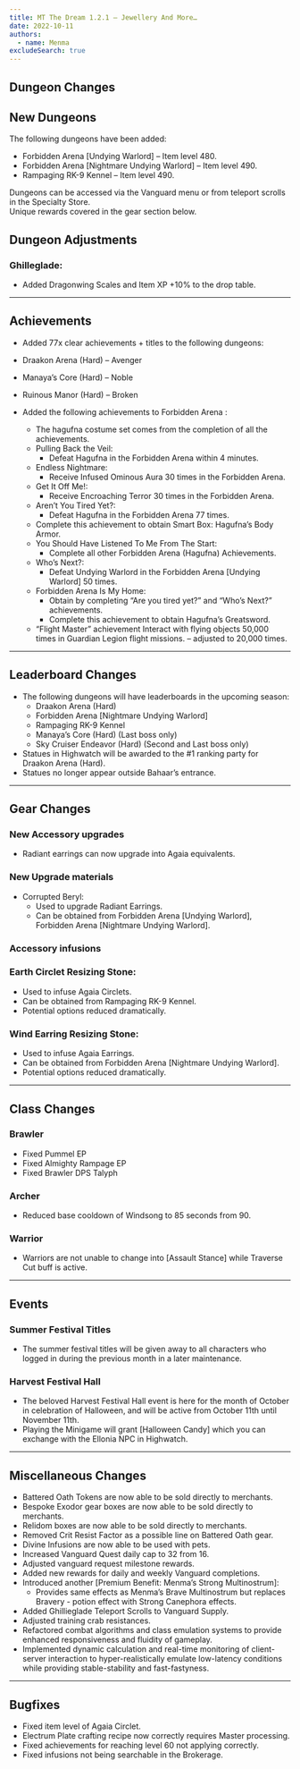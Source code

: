 ```yaml
---
title: MT The Dream 1.2.1 – Jewellery And More…
date: 2022-10-11
authors:
  - name: Menma
excludeSearch: true
---
```


## Dungeon Changes

## New Dungeons

The following dungeons have been added:

- Forbidden Arena [Undying Warlord] – Item level 480.
- Forbidden Arena [Nightmare Undying Warlord] – Item level 490.
- Rampaging RK-9 Kennel – Item level 490.

Dungeons can be accessed via the Vanguard menu or from teleport scrolls in the Specialty Store.<br>
Unique rewards covered in the gear section below.

## Dungeon Adjustments

### Ghilleglade:
  - Added Dragonwing Scales and Item XP +10% to the drop table.

<hr/>

## Achievements

- Added 77x clear achievements + titles to the following dungeons:
- Draakon Arena (Hard) – Avenger
- Manaya’s Core (Hard) – Noble
- Ruinous Manor (Hard) – Broken

- Added the following achievements to Forbidden Arena :
  - The hagufna costume set comes from the completion of all the achievements.
   - Pulling Back the Veil:
     - Defeat Hagufna in the Forbidden Arena within 4 minutes.
   - Endless Nightmare:
     - Receive Infused Ominous Aura 30 times in the Forbidden Arena.
   - Get It Off Me!:
     - Receive Encroaching Terror 30 times in the Forbidden Arena.
   - Aren’t You Tired Yet?:
     - Defeat Hagufna in the Forbidden Arena 77 times.
   - Complete this achievement to obtain Smart Box: Hagufna’s Body Armor.
   - You Should Have Listened To Me From The Start:
     - Complete all other Forbidden Arena (Hagufna) Achievements.
   - Who’s Next?:
     - Defeat Undying Warlord in the Forbidden Arena [Undying Warlord] 50 times.
   - Forbidden Arena Is My Home:
     - Obtain by completing “Are you tired yet?” and “Who’s Next?” achievements.
     - Complete this achievement to obtain Hagufna’s Greatsword.
   - “Flight Master” achievement Interact with flying objects 50,000 times in Guardian Legion flight missions. – adjusted to 20,000 times.

<hr/>

## Leaderboard Changes

- The following dungeons will have leaderboards in the upcoming season:
  - Draakon Arena (Hard)
  - Forbidden Arena [Nightmare Undying Warlord]
  - Rampaging RK-9 Kennel
  - Manaya’s Core (Hard) (Last boss only)
  - Sky Cruiser Endeavor (Hard) (Second and Last boss only)
- Statues in Highwatch will be awarded to the #1 ranking party for Draakon Arena (Hard). 
- Statues no longer appear outside Bahaar’s entrance.

<hr/>

## Gear Changes

### New Accessory upgrades

- Radiant earrings can now upgrade into Agaia equivalents.

### New Upgrade materials

- Corrupted Beryl:
  - Used to upgrade Radiant Earrings.
  - Can be obtained from Forbidden Arena [Undying Warlord], Forbidden Arena [Nightmare Undying Warlord].

### Accessory infusions

### Earth Circlet Resizing Stone:
  - Used to infuse Agaia Circlets.
  - Can be obtained from Rampaging RK-9 Kennel.
  - Potential options reduced dramatically.
### Wind Earring Resizing Stone:
  - Used to infuse Agaia Earrings.
  - Can be obtained from Forbidden Arena [Nightmare Undying Warlord].
  - Potential options reduced dramatically.

<hr/>

## Class Changes
### Brawler
   - Fixed Pummel EP
   - Fixed Almighty Rampage EP
   - Fixed Brawler DPS Talyph
### Archer
   - Reduced base cooldown of Windsong to 85 seconds from 90.
### Warrior
   - Warriors are not unable to change into [Assault Stance] while Traverse Cut buff is active.

<hr/>

## Events
### Summer Festival Titles
  - The summer festival titles will be given away to all characters who logged in during the previous month in a later maintenance.

### Harvest Festival Hall
  - The beloved Harvest Festival Hall event is here for the month of October in celebration of Halloween, and will be active from October 11th until November 11th.
  - Playing the Minigame will grant [Halloween Candy] which you can exchange with the Ellonia NPC in Highwatch. 

<hr/>

## Miscellaneous Changes
- Battered Oath Tokens are now able to be sold directly to merchants.
- Bespoke Exodor gear boxes are now able to be sold directly to merchants.
- Relidom boxes are now able to be sold directly to merchants.
- Removed Crit Resist Factor as a possible line on Battered Oath gear.
- Divine Infusions are now able to be used with pets.
- Increased Vanguard Quest daily cap to 32 from 16.
- Adjusted vanguard request milestone rewards.
- Added new rewards for daily and weekly Vanguard completions.
- Introduced another [Premium Benefit: Menma’s Strong Multinostrum]:
  - Provides same effects as Menma’s Brave Multinostrum but replaces Bravery - potion effect with Strong Canephora effects.
- Added Ghillieglade Teleport Scrolls to Vanguard Supply.
- Adjusted training crab resistances.
- Refactored combat algorithms and class emulation systems to provide enhanced responsiveness and fluidity of gameplay.
- Implemented dynamic calculation and real-time monitoring of client-server interaction to hyper-realistically emulate low-latency conditions while providing stable-stability and fast-fastyness.

<hr/>

## Bugfixes

- Fixed item level of Agaia Circlet.
- Electrum Plate crafting recipe now correctly requires Master processing.
- Fixed achievements for reaching level 60 not applying correctly.
- Fixed infusions not being searchable in the Brokerage.